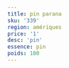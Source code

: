 ```yaml
---
title: pin parana
sku: '339'
region: amériques
price: '1'
desc: 'pin'
essence: pin
poids: 100
---
```

